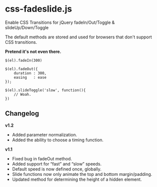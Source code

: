 css-fadeslide.js
================

Enable CSS Transitions for jQuery fadeIn/Out/Toggle & slideUp/Down/Toggle

The default methods are stored and used for browsers that don't support CSS transitions.

**Pretend it's not even there.**

```
$(el).fadeIn(300)

$(el).fadeOut({
	duration : 300,
	easing   : ease
});

$(el).slideToggle('slow', function(){
	// Woah.
})
```

Changelog
---------
**v1.2**
* Added parameter normalization.
* Added the ability to choose a timing function.

**v1.1**
* Fixed bug in fadeOut method.
* Added support for “fast” and “slow” speeds.
* Default speed is now defined once, globally.
* Slide functions now only animate the top and bottom margin/padding.
* Updated method for determining the height of a hidden element.
